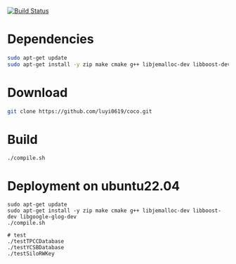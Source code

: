 [![Build Status](https://travis-ci.org/luyi0619/coco.svg?branch=master)](https://travis-ci.org/luyi0619/coco)

# Dependencies

```sh
sudo apt-get update
sudo apt-get install -y zip make cmake g++ libjemalloc-dev libboost-dev libgoogle-glog-dev
```

# Download

```sh
git clone https://github.com/luyi0619/coco.git
```

# Build

```
./compile.sh
```

# Deployment on ubuntu22.04
```
sudo apt-get update
sudo apt-get install -y zip make cmake g++ libjemalloc-dev libboost-dev libgoogle-glog-dev
./compile.sh

# test
./testTPCCDatabase
./testYCSBDatabase
./testSiloRWKey
```
